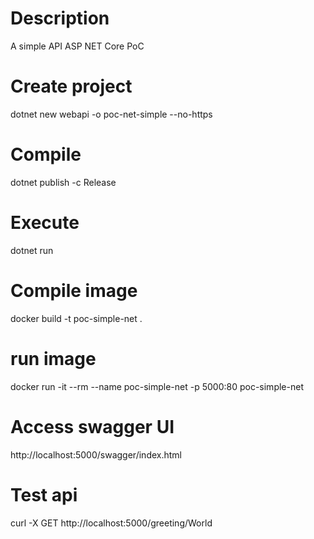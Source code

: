 # Description
A simple API ASP NET Core PoC

# Create project
dotnet new webapi -o poc-net-simple --no-https

# Compile
dotnet publish -c Release

# Execute
dotnet run

# Compile image
docker build -t poc-simple-net .

# run image
docker run -it --rm --name poc-simple-net -p 5000:80 poc-simple-net

# Access swagger UI
http://localhost:5000/swagger/index.html

# Test api
curl -X GET http://localhost:5000/greeting/World

